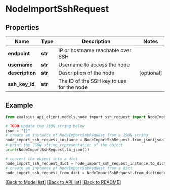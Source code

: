 # NodeImportSshRequest


## Properties

Name | Type | Description | Notes
------------ | ------------- | ------------- | -------------
**endpoint** | **str** | IP or hostname reachable over SSH | 
**username** | **str** | Username to access the node | 
**description** | **str** | Description of the node | [optional] 
**ssh_key_id** | **str** | The ID of the SSH key to use for the node | 

## Example

```python
from exalsius_api_client.models.node_import_ssh_request import NodeImportSshRequest

# TODO update the JSON string below
json = "{}"
# create an instance of NodeImportSshRequest from a JSON string
node_import_ssh_request_instance = NodeImportSshRequest.from_json(json)
# print the JSON string representation of the object
print(NodeImportSshRequest.to_json())

# convert the object into a dict
node_import_ssh_request_dict = node_import_ssh_request_instance.to_dict()
# create an instance of NodeImportSshRequest from a dict
node_import_ssh_request_from_dict = NodeImportSshRequest.from_dict(node_import_ssh_request_dict)
```
[[Back to Model list]](../README.md#documentation-for-models) [[Back to API list]](../README.md#documentation-for-api-endpoints) [[Back to README]](../README.md)


